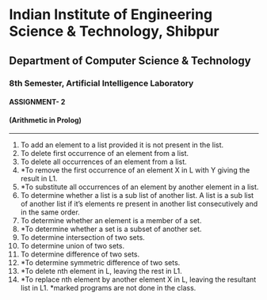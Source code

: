 # Indian Institute of Engineering Science & Technology, Shibpur
## Department of Computer Science & Technology
### 8th Semester, Artificial Intelligence Laboratory
#### ASSIGNMENT- 2
#### (Arithmetic in Prolog)

---

1. To add an element to a list provided it is not present in the list.
2. To delete first occurrence of an element from a list.
3. To delete all occurrences of an element from a list.
4. \*To remove the first occurrence of an element X in L with Y giving the result in L1.
5. \*To substitute all occurrences of an element by another element in a list.
6. To determine whether a list is a sub list of another list. A list is a sub list of another list if it’s elements  re present in another list consecutively and in the same order.
7. To determine whether an element is a member of a set.
8. \*To determine whether a set is a subset of another set.
9. To determine intersection of two sets.
10. To determine union of two sets.
11. To determine difference of two sets.
12. \*To determine symmetric difference of two sets.
13. \*To delete nth element in L, leaving the rest in L1.
14. \*To replace nth element by another element X in L, leaving the resultant list in L1.
*marked programs are not done in the class.